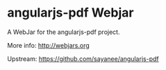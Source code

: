 angularjs-pdf Webjar
====================

A WebJar for the angularjs-pdf project.

More info: http://webjars.org

Upstream: https://github.com/sayanee/angularjs-pdf

